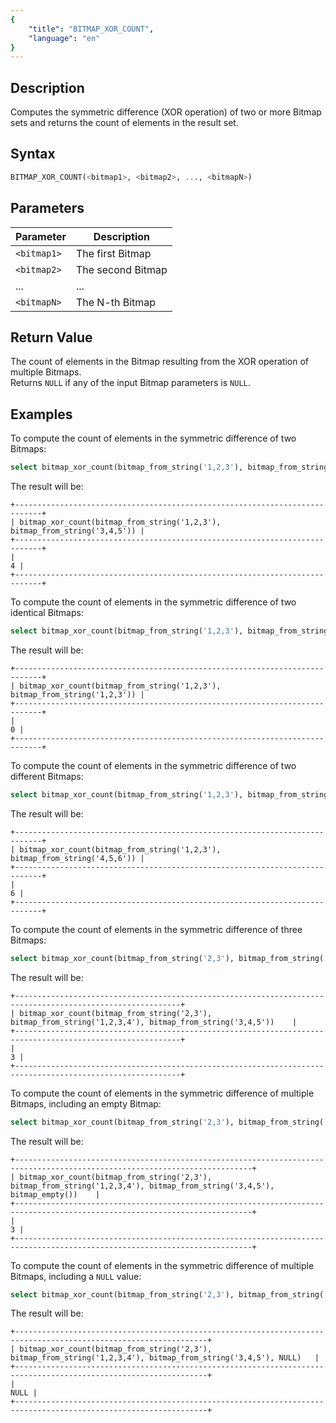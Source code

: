 ```yaml
---
{
    "title": "BITMAP_XOR_COUNT",
    "language": "en"
}
---
```


## Description

Computes the symmetric difference (XOR operation) of two or more Bitmap sets and returns the count of elements in the result set.

## Syntax

```sql
BITMAP_XOR_COUNT(<bitmap1>, <bitmap2>, ..., <bitmapN>)
```

## Parameters

| Parameter   | Description       |
|-------------|-------------------|
| `<bitmap1>` | The first Bitmap  |
| `<bitmap2>` | The second Bitmap |
| ...         | ...               |
| `<bitmapN>` | The N-th Bitmap   |

## Return Value

The count of elements in the Bitmap resulting from the XOR operation of multiple Bitmaps.  
Returns `NULL` if any of the input Bitmap parameters is `NULL`.

## Examples

To compute the count of elements in the symmetric difference of two Bitmaps:

```sql
select bitmap_xor_count(bitmap_from_string('1,2,3'), bitmap_from_string('3,4,5'));
```

The result will be:

```text
+----------------------------------------------------------------------------+
| bitmap_xor_count(bitmap_from_string('1,2,3'), bitmap_from_string('3,4,5')) |
+----------------------------------------------------------------------------+
|                                                                          4 |
+----------------------------------------------------------------------------+
```

To compute the count of elements in the symmetric difference of two identical Bitmaps:

```sql
select bitmap_xor_count(bitmap_from_string('1,2,3'), bitmap_from_string('1,2,3'));
```

The result will be:

```text
+----------------------------------------------------------------------------+
| bitmap_xor_count(bitmap_from_string('1,2,3'), bitmap_from_string('1,2,3')) |
+----------------------------------------------------------------------------+
|                                                                          0 |
+----------------------------------------------------------------------------+
```

To compute the count of elements in the symmetric difference of two different Bitmaps:

```sql
select bitmap_xor_count(bitmap_from_string('1,2,3'), bitmap_from_string('4,5,6'));
```

The result will be:

```text
+----------------------------------------------------------------------------+
| bitmap_xor_count(bitmap_from_string('1,2,3'), bitmap_from_string('4,5,6')) |
+----------------------------------------------------------------------------+
|                                                                          6 |
+----------------------------------------------------------------------------+
```

To compute the count of elements in the symmetric difference of three Bitmaps:

```sql
select bitmap_xor_count(bitmap_from_string('2,3'), bitmap_from_string('1,2,3,4'), bitmap_from_string('3,4,5'));
```

The result will be:

```text
+-----------------------------------------------------------------------------------------------------------+
| bitmap_xor_count(bitmap_from_string('2,3'), bitmap_from_string('1,2,3,4'), bitmap_from_string('3,4,5'))    |
+-----------------------------------------------------------------------------------------------------------+
|                                                                                                         3 |
+-----------------------------------------------------------------------------------------------------------+
```

To compute the count of elements in the symmetric difference of multiple Bitmaps, including an empty Bitmap:

```sql
select bitmap_xor_count(bitmap_from_string('2,3'), bitmap_from_string('1,2,3,4'), bitmap_from_string('3,4,5'), bitmap_empty());
```

The result will be:

```text
+---------------------------------------------------------------------------------------------------------------------------+
| bitmap_xor_count(bitmap_from_string('2,3'), bitmap_from_string('1,2,3,4'), bitmap_from_string('3,4,5'), bitmap_empty())    |
+---------------------------------------------------------------------------------------------------------------------------+
|                                                                                                                         3 |
+---------------------------------------------------------------------------------------------------------------------------+
```

To compute the count of elements in the symmetric difference of multiple Bitmaps, including a `NULL` value:

```sql
select bitmap_xor_count(bitmap_from_string('2,3'), bitmap_from_string('1,2,3,4'), bitmap_from_string('3,4,5'), NULL);
```

The result will be:

```text
+-----------------------------------------------------------------------------------------------------------------+
| bitmap_xor_count(bitmap_from_string('2,3'), bitmap_from_string('1,2,3,4'), bitmap_from_string('3,4,5'), NULL)   |
+-----------------------------------------------------------------------------------------------------------------+
|                                                                                                            NULL |
+-----------------------------------------------------------------------------------------------------------------+
```
